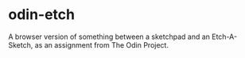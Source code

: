 # odin-etch
A browser version of something between a sketchpad and an Etch-A-Sketch, as an assignment from The Odin Project. 

